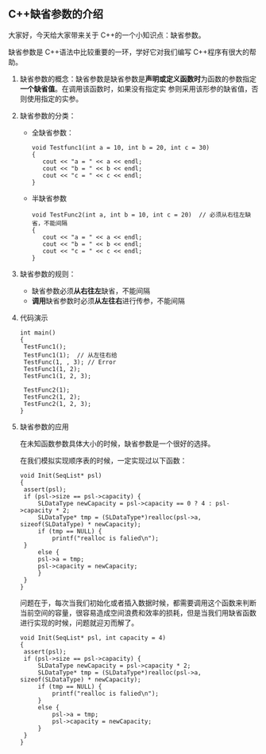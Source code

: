 ## C++缺省参数的介绍

大家好，今天给大家带来关于 C++的一个小知识点：缺省参数。

缺省参数是 C++语法中比较重要的一环，学好它对我们编写 C++程序有很大的帮助。

1. 缺省参数的概念：缺省参数是缺省参数是**声明或定义函数时**为函数的参数指定**一个缺省值**。在调用该函数时，如果没有指定实
   参则采用该形参的缺省值，否则使用指定的实参。

2. 缺省参数的分类：

   - 全缺省参数：
     ```
     void Testfunc1(int a = 10, int b = 20, int c = 30)
     {
     	cout << "a = " << a << endl;
     	cout << "b = " << b << endl;
     	cout << "c = " << c << endl;
     }
     ```
   - 半缺省参数
     ```
     void TestFunc2(int a, int b = 10, int c = 20)  // 必须从右往左缺省，不能间隔
     {
     	cout << "a = " << a << endl;
     	cout << "b = " << b << endl;
     	cout << "c = " << c << endl;
     }
     ```

3. 缺省参数的规则：

   - 缺省参数必须**从右往左**缺省，不能间隔
   - **调用**缺省参数时必须**从左往右**进行传参，不能间隔

4. 代码演示

   ```
   int main()
   {
   	TestFunc1();
   	TestFunc1(1);  // 从左往右给
   	TestFunc(1, , 3); // Error
   	TestFunc1(1, 2);
   	TestFunc1(1, 2, 3);

   	TestFunc2(1);
   	TestFunc2(1, 2);
   	TestFunc2(1, 2, 3);
   }
   ```

5. 缺省参数的应用

   在未知函数参数具体大小的时候，缺省参数是一个很好的选择。

   在我们模拟实现顺序表的时候，一定实现过以下函数：

   ```
   void Init(SeqList* psl)
   {
   	assert(psl);
   	if (psl->size == psl->capacity) {
   		SLDataType newCapacity = psl->capacity == 0 ? 4 : psl->capacity * 2;
   		SLDataType* tmp = (SLDataType*)realloc(psl->a, sizeof(SLDataType) * newCapacity);
   		if (tmp == NULL) {
   			printf("realloc is falied\n");
   	}
   		else {
   		psl->a = tmp;
   		psl->capacity = newCapacity;
   		}
   	}
   }
   ```

   问题在于，每次当我们初始化或者插入数据时候，都需要调用这个函数来判断当前空间的容量，很容易造成空间浪费和效率的损耗，但是当我们用缺省函数进行实现的时候，问题就迎刃而解了。

   ```
   void Init(SeqList* psl, int capacity = 4)
   {
   	assert(psl);
   	if (psl->size == psl->capacity) {
   		SLDataType newCapacity = psl->capacity * 2;
   		SLDataType* tmp = (SLDataType*)realloc(psl->a, sizeof(SLDataType) * newCapacity);
   		if (tmp == NULL) {
   			printf("realloc is falied\n");
   		}
   		else {
   			psl->a = tmp;
   			psl->capacity = newCapacity;
   		}
   	}
   }
   ```
